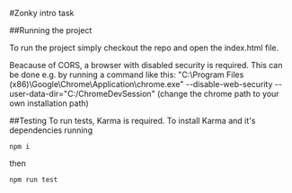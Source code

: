 #Zonky intro task

##Running the project

To run the project simply checkout the repo and open the index.html file.

Beacause of CORS, a browser with disabled security is required.
This can be done e.g. by running a command like this:
"C:\Program Files (x86)\Google\Chrome\Application\chrome.exe" --disable-web-security --user-data-dir="C:/ChromeDevSession"
(change the chrome path to your own installation path)

##Testing
To run tests, Karma is required. To install Karma and it's dependencies running

```
npm i
```

then

```
npm run test
```